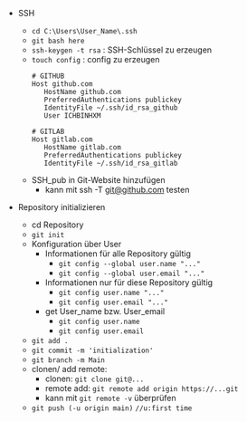 - SSH
	- `cd C:\Users\User_Name\.ssh` 
	- `git bash here` 
	- `ssh-keygen -t rsa` : SSH-Schlüssel zu erzeugen
	- `touch config` : config zu erzeugen
		```
		# GITHUB
		Host github.com
		   HostName github.com
		   PreferredAuthentications publickey
		   IdentityFile ~/.ssh/id_rsa_github
		   User ICHBINHXM
		
		# GITLAB
		Host gitlab.com
		   HostName gitlab.com
		   PreferredAuthentications publickey
		   IdentityFile ~/.ssh/id_rsa_gitlab
		```
	- SSH_pub in Git-Website hinzufügen 
		- kann mit ssh -T git@github.com testen

- Repository initializieren
	- cd Repository
	- `git init` 
	- Konfiguration über User
		- Informationen für alle Repository gültig 
			- `git config --global user.name "..."` 
			- `git config --global user.email "..."`  
		- Informationen nur für diese Repository gültig 
			- `git config user.name "..."` 
			- `git config user.email "..." `
		- get User_name bzw. User_email
			- `git config user.name `
			- `git config user.email` 
	- `git add .`
	- `git commit -m 'initialization'` 
	- `git branch -m Main` 
	- clonen/ add remote:
		- clonen: `git clone git@...` 
		- remote add: `git remote add origin https://...git` 
		- kann mit `git remote -v` überprüfen
	- `git push (-u origin main)` `//u:first time` 
